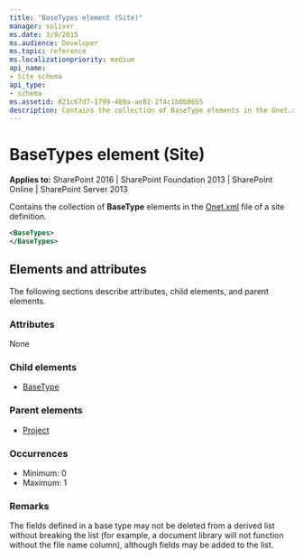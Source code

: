 ```yaml
---
title: "BaseTypes element (Site)"
manager: soliver
ms.date: 3/9/2015
ms.audience: Developer
ms.topic: reference
ms.localizationpriority: medium
api_name:
- Site schema
api_type:
- schema
ms.assetid: 821c67d7-1799-480a-ae82-2f4c1b0b0655
description: Contains the collection of BaseType elements in the Onet.xml file of a site definition.
---
```


# BaseTypes element (Site)

**Applies to:** SharePoint 2016 | SharePoint Foundation 2013 | SharePoint Online | SharePoint Server 2013

Contains the collection of **BaseType** elements in the [Onet.xml](https://msdn.microsoft.com/library/b99d6657-d9ae-4135-a43c-c58cdfcdc6c1%28Office.15%29.aspx) file of a site definition.

```XML
<BaseTypes>
</BaseTypes>
```

## Elements and attributes

The following sections describe attributes, child elements, and parent elements.

### Attributes

None

### Child elements

- [BaseType](basetype-element-site.md)

### Parent elements

- [Project](project-element-site.md)

### Occurrences

- Minimum: 0
- Maximum: 1  <br/>

### Remarks

The fields defined in a base type may not be deleted from a derived list without breaking the list (for example, a document library will not function without the file name column), although fields may be added to the list.
